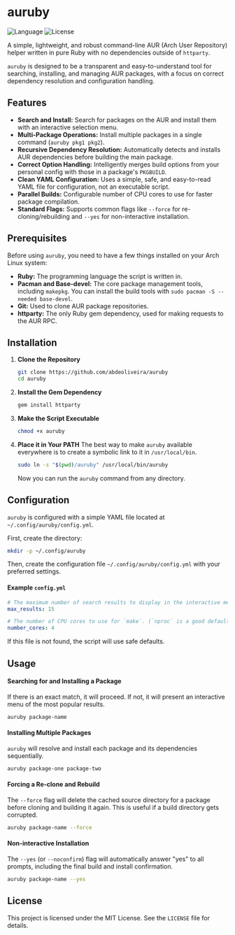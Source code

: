 # auruby

![Language](https://img.shields.io/badge/language-Ruby-red.svg)
![License](https://img.shields.io/badge/license-MIT-blue.svg)

A simple, lightweight, and robust command-line AUR (Arch User Repository) helper written in pure Ruby with no dependencies outside of `httparty`.

`auruby` is designed to be a transparent and easy-to-understand tool for searching, installing, and managing AUR packages, with a focus on correct dependency resolution and configuration handling.

## Features

-   **Search and Install:** Search for packages on the AUR and install them with an interactive selection menu.
-   **Multi-Package Operations:** Install multiple packages in a single command (`auruby pkg1 pkg2`).
-   **Recursive Dependency Resolution:** Automatically detects and installs AUR dependencies before building the main package.
-   **Correct Option Handling:** Intelligently merges build options from your personal config with those in a package's `PKGBUILD`.
-   **Clean YAML Configuration:** Uses a simple, safe, and easy-to-read YAML file for configuration, not an executable script.
-   **Parallel Builds:** Configurable number of CPU cores to use for faster package compilation.
-   **Standard Flags:** Supports common flags like `--force` for re-cloning/rebuilding and `--yes` for non-interactive installation.

## Prerequisites

Before using `auruby`, you need to have a few things installed on your Arch Linux system:

-   **Ruby:** The programming language the script is written in.
-   **Pacman and Base-devel:** The core package management tools, including `makepkg`. You can install the build tools with `sudo pacman -S --needed base-devel`.
-   **Git:** Used to clone AUR package repositories.
-   **httparty:** The only Ruby gem dependency, used for making requests to the AUR RPC.

## Installation

1.  **Clone the Repository**
    ```bash
    git clone https://github.com/abdeoliveira/auruby
    cd auruby
    ```

2.  **Install the Gem Dependency**
    ```bash
    gem install httparty
    ```

3.  **Make the Script Executable**
    ```bash
    chmod +x auruby
    ```

4.  **Place it in Your PATH**
    The best way to make `auruby` available everywhere is to create a symbolic link to it in `/usr/local/bin`.
    ```bash
    sudo ln -s "$(pwd)/auruby" /usr/local/bin/auruby
    ```
    Now you can run the `auruby` command from any directory.

## Configuration

`auruby` is configured with a simple YAML file located at `~/.config/auruby/config.yml`.

First, create the directory:
```bash
mkdir -p ~/.config/auruby
```

Then, create the configuration file `~/.config/auruby/config.yml` with your preferred settings.

#### Example `config.yml`

```yaml
# The maximum number of search results to display in the interactive menu.
max_results: 15

# The number of CPU cores to use for `make`. (`nproc` is a good default).
number_cores: 4
```

If this file is not found, the script will use safe defaults.

## Usage

#### Searching for and Installing a Package

If there is an exact match, it will proceed. If not, it will present an interactive menu of the most popular results.

```bash
auruby package-name
```

#### Installing Multiple Packages

`auruby` will resolve and install each package and its dependencies sequentially.

```bash
auruby package-one package-two
```

#### Forcing a Re-clone and Rebuild

The `--force` flag will delete the cached source directory for a package before cloning and building it again. This is useful if a build directory gets corrupted.

```bash
auruby package-name --force
```

#### Non-interactive Installation

The `--yes` (or `--noconfirm`) flag will automatically answer "yes" to all prompts, including the final build and install confirmation.

```bash
auruby package-name --yes
```

## License

This project is licensed under the MIT License. See the `LICENSE` file for details.
